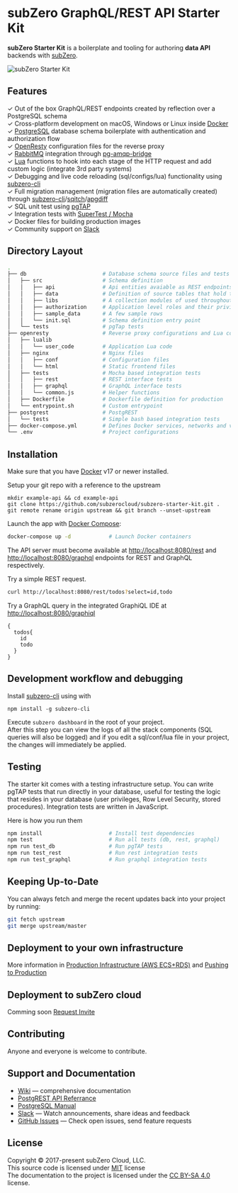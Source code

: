 # subZero GraphQL/REST API Starter Kit

**subZero Starter Kit** is a boilerplate and tooling for authoring **data API**
backends with [subZero](https://subzero.cloud/).

![subZero Starter Kit](https://raw.githubusercontent.com/wiki/subzerocloud/postgrest-starter-kit/images/postgrest-starter-kit.gif "subZero Starter Kit")




## Features

✓ Out of the box GraphQL/REST endpoints created by reflection over a PostgreSQL schema<br>
✓ Cross-platform development on macOS, Windows or Linux inside [Docker](https://www.docker.com/)<br>
✓ [PostgreSQL](https://www.postgresql.org/) database schema boilerplate with authentication and authorization flow<br>
✓ [OpenResty](https://openresty.org/en/) configuration files for the reverse proxy<br>
✓ [RabbitMQ](https://www.rabbitmq.com/) integration through [pg-amqp-bridge](https://github.com/subzerocloud/pg-amqp-bridge)<br>
✓ [Lua](https://www.lua.org/) functions to hook into each stage of the HTTP request and add custom logic (integrate 3rd party systems)<br>
✓ Debugging and live code reloading (sql/configs/lua) functionality using [subzero-cli](https://github.com/subzerocloud/subzero-cli)<br>
✓ Full migration management (migration files are automatically created) through [subzero-cli](https://github.com/subzerocloud/subzero-cli)/[sqitch](http://sqitch.org/)/[apgdiff](https://github.com/subzerocloud/apgdiff)<br>
✓ SQL unit test using [pgTAP](http://pgtap.org/)<br>
✓ Integration tests with [SuperTest / Mocha](https://github.com/visionmedia/supertest)<br>
✓ Docker files for building production images<br>
✓ Community support on [Slack](https://slack.subzero.cloud/)<br>


## Directory Layout

```bash
.
├── db                        # Database schema source files and tests
│   ├── src                   # Schema definition
│   │   ├── api               # Api entities avaiable as REST endpoints
│   │   ├── data              # Definition of source tables that hold the data
│   │   ├── libs              # A collection modules of used throughout the code
│   │   ├── authorization     # Application level roles and their privileges
│   │   ├── sample_data       # A few sample rows
│   │   └── init.sql          # Schema definition entry point
│   └── tests                 # pgTap tests
├── openresty                 # Reverse proxy configurations and Lua code
│   ├── lualib
│   │   └── user_code         # Application Lua code
│   ├── nginx                 # Nginx files
│   │   ├── conf              # Configuration files
│   │   └── html              # Static frontend files
│   ├── tests                 # Mocha based integration tests
│   │   ├── rest              # REST interface tests
│   │   ├── graphql           # GraphQL interface tests
│   │   └── common.js         # Helper functions
│   ├── Dockerfile            # Dockerfile definition for production
│   └── entrypoint.sh         # Custom entrypoint
├── postgrest                 # PostgREST 
│   └── tests                 # Simple bash based integration tests
├── docker-compose.yml        # Defines Docker services, networks and volumes
└── .env                      # Project configurations

```


## Installation

Make sure that you have [Docker](https://www.docker.com/community-edition) v17 or newer installed.

Setup your git repo with a reference to the upstream
```base
mkdir example-api && cd example-api
git clone https://github.com/subzerocloud/subzero-starter-kit.git .
git remote rename origin upstream && git branch --unset-upstream
```

Launch the app with [Docker Compose](https://docs.docker.com/compose/):

```bash
docker-compose up -d            # Launch Docker containers
```

The API server must become available at [http://localhost:8080/rest](http://localhost:8080/rest) and [http://localhost:8080/graphql](http://localhost:8080/graphql) endpoints for REST and GraphQL respectively.

Try a simple REST request.

```bash
curl http://localhost:8080/rest/todos?select=id,todo
```

Try a GraphQL query in the integrated GraphiQL IDE at [http://localhost:8080/graphiql](http://localhost:8080/graphiql)

```
{
  todos{
    id
    todo
  }
}
```

## Development workflow and debugging

Install [subzero-cli](https://github.com/subzerocloud/subzero-cli) using with
```
npm install -g subzero-cli
```

Execute `subzero dashboard` in the root of your project.<br />
After this step you can view the logs of all the stack components (SQL queries will also be logged) and
if you edit a sql/conf/lua file in your project, the changes will immediately be applied.


## Testing

The starter kit comes with a testing infrastructure setup. 
You can write pgTAP tests that run directly in your database, useful for testing the logic that resides in your database (user privileges, Row Level Security, stored procedures).
Integration tests are written in JavaScript.

Here is how you run them

```bash
npm install                     # Install test dependencies
npm test                        # Run all tests (db, rest, graphql)
npm run test_db                 # Run pgTAP tests
npm run test_rest               # Run rest integration tests
npm run test_graphql            # Run graphql integration tests
```

## Keeping Up-to-Date

You can always fetch and merge the recent updates back into your project by running:

```bash
git fetch upstream
git merge upstream/master
```

## Deployment to your own infrastructure

More information in [Production Infrastructure (AWS ECS+RDS)](https://github.com/subzerocloud/postgrest-starter-kit/wiki/Production-Infrastructure) and [Pushing to Production](https://github.com/subzerocloud/postgrest-starter-kit/wiki/Pushing-to-Production)

## Deployment to subZero cloud

 Comming soon [Request Invite](https://subzero.cloud)

## Contributing

Anyone and everyone is welcome to contribute.

## Support and Documentation
* [Wiki](https://github.com/subzerocloud/postgrest-starter-kit/wiki) — comprehensive documentation
* [PostgREST API Referrance](https://postgrest.com/en/stable/api.html)
* [PostgreSQL Manual](https://www.postgresql.org/docs/current/static/index.html)
* [Slack](https://slack.subzero.cloud/) — Watch announcements, share ideas and feedback
* [GitHub Issues](https://github.com/subzerocloud/subzero-starter-kit/issues) — Check open issues, send feature requests

## License

Copyright © 2017-present subZero Cloud, LLC.<br />
This source code is licensed under [MIT](https://github.com/subzerocloud/subzero-starter-kit/blob/master/LICENSE.txt) license<br />
The documentation to the project is licensed under the [CC BY-SA 4.0](http://creativecommons.org/licenses/by-sa/4.0/) license.

